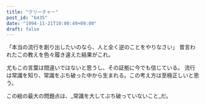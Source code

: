 ```yaml
---
title: "クリーチャー"
post_id: "6435"
date: "1994-11-21T10:00:49+09:00"
draft: false
---
```



「本当の流行を創り出したいのなら、人と全く逆のことをやりなさい」
昔言われたこの教えを色々履き違えた結果がこれ。

尤もこの言葉は間違いではないと思うし、その証拠に今でも信じている。
流行は常識を知り、常識をぶち破った中から生まれる。この考え方は至極正しいと思う。

この絵の最大の問題点は、_常識を大してぶち破っていないこと_だ。
